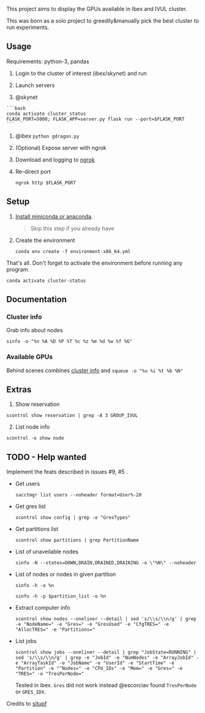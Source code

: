 This project aims to display the GPUs available in Ibex and IVUL cluster.

This was born as a solo project to greedily&manually pick the best cluster to run experiments.

## Usage

Requirements: python-3, pandas

1. Login to the cluster of interest (ibex/skynet) and run

2. Launch servers

  1. @skynet

    ```bash
    conda activate cluster_status
    FLASK_PORT=5000; FLASK_APP=server.py flask run --port=$FLASK_PORT
    ```

  1. @ibex `python gdragon.py`

3. (Optional) Expose server with ngrok

  1. Download and logging to [ngrok](https://ngrok.com/)

  1. Re-direct port

      `ngrok http $FLASK_PORT`

## Setup

1. [Install miniconda or anaconda](https://docs.conda.io/projects/conda/en/latest/user-guide/install/linux.html#installing-on-linux).

    > Skip this step if you already have 

1. Create the environment

    `conda env create -f environment-x86_64.yml`

That's all. Don't forget to activate the environment before running any program.

`conda activate cluster-status`

## Documentation

### Cluster info

Grab info about nodes

`sinfo -o "%n %A %D %P %T %c %z %m %d %w %f %G"`

### Available GPUs

Behind scenes combines [cluster info](#Cluster-info) and `squeue -o "%u %i %t %b %N"`

## Extras

1. Show reservation

  `scontrol show reservation | grep -A 3 GROUP_IVUL`

2. List node info

  `scontrol -o show node`

## TODO - Help wanted

Implement the feats described in issues #9, #5 .

- Get users

  `sacctmgr list users --noheader format=User%-20`

- Get gres list

  `scontrol show config | grep -e "GresTypes"`

- Get partitions list

  `scontrol show partitions | grep PartitionName`

- List of unaveilable nodes

  `sinfo -N --states=DOWN,DRAIN,DRAINED,DRAINING -o \"%N\" --noheader`

- List of nodes or nodes in given partition

  `sinfo -h -o %n`

  `sinfo -h -p $partition_list -o %n`

- Extract computer info

  `scontrol show nodes --oneliner --detail | sed 's/\\s/\\n/g' | grep -e "NodeName=" -e "Gres=" -e "GresUsed" -e "CfgTRES=" -e "AllocTRES=" -e "Partitions="`

- List jobs

  `scontrol show jobs --oneliner --detail | grep "JobState=RUNNING" | sed 's/\\s/\\n/g' | grep -e "JobId" -e "NumNodes" -e "ArrayJobId" -e "ArrayTaskId" -e "JobName" -e "UserId" -e "StartTime" -e "Partition" -e "^Nodes=" -e "CPU_IDs" -e "Mem=" -e "Gres=" -e "TRES=" -e "TresPerNode="`

  Tested in ibex. `Gres` did not work instead @escorciav found `TresPerNode` or `GRES_IDX`.

Credits to [situpf](https://github.com/situpf/smem)

